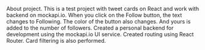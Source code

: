 About project.
This is a test project with tweet cards on React and work with backend on mockapi.io.
When you click on the Follow button, the text changes to Following. 
The color of the button also changes. And yours is added to the number of followers.
Created a personal backend for development using the mockapi.io UI service.
Created routing using React Router.
Card filtering is also performed.
